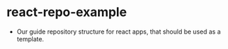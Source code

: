 # react-repo-example

- Our guide repository structure for react apps, that should be used as a template.
